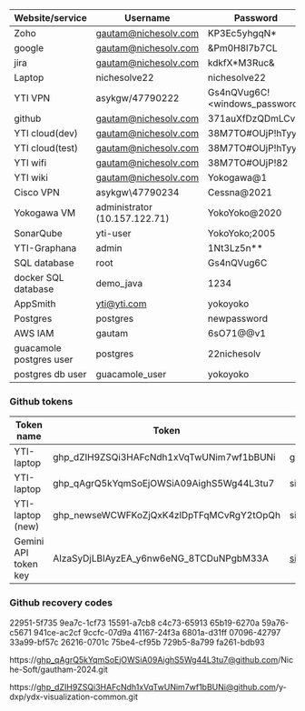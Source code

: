 | **Website/service**     | **Username**                                        | **Password**                  |
| ----------------------- | --------------------------------------------------- | ----------------------------- |
| Zoho                    | [gautam@nichesolv.com](mailto:gautam@nichesolv.com) | KP3Ec5yhgqN*                  |
| google                  | [gautam@nichesolv.com](mailto:gautam@nichesolv.com) | &Pm0H8l7b7CL                  |
| jira                    | [gautam@nichesolv.com](mailto:gautam@nichesolv.com) | kdkfX*M3Ruc&                  |
| Laptop                  | nichesolve22                                        | nichesolve22                  |
| YTI VPN                 | asykgw/47790222                                     | Gs4nQVug6C!<windows_password> |
| github                  | [gautam@nichesolv.com](mailto:gautam@nichesolv.com) | 371auXfDzQDmLCv               |
| YTI cloud(dev)          | [gautam@nichesolv.com](mailto:gautam@nichesolv.com) | 38M7TO#OUjP!hTyy4             |
| YTI cloud(test)         | [gautam@nichesolv.com](mailto:gautam@nichesolv.com) | 38M7TO#OUjP!hTyy              |
| YTI wifi                | [gautam@nichesolv.com](mailto:gautam@nichesolv.com) | 38M7TO#OUjP!82                |
| YTI wiki                | [gautam@nichesolv.com](mailto:gautam@nichesolv.com) | Yokogawa@1                    |
| Cisco VPN               | asykgw\47790234                                     | Cessna@2021                   |
| Yokogawa VM             | administrator (10.157.122.71)                       | YokoYoko@2020                 |
| SonarQube               | yti-user                                            | YokoYoko;2005                 |
| YTI-Graphana            | admin                                               | 1Nt3Lz5n**                    |
| SQL database            | root                                                | Gs4nQVug6C                    |
| docker SQL database     | demo_java                                           | 1234                          |
| AppSmith                | yti@yti.com                                         | yokoyoko                      |
| Postgres                | postgres                                            | newpassword                   |
| AWS IAM                 | gautam                                              | 6sO71@@v1                     |
| guacamole postgres user | postgres                                            | 22nichesolv                   |
| postgres db user        | guacamole_user                                      | yokoyoko                      |

### Github tokens

| Token name           | Token                                    | Account                 |
| -------------------- | ---------------------------------------- | ----------------------- |
| YTI-laptop           | 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 | gautam-ns               |
| YTI-laptop           | 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 | sistla-gautam           |
| YTI-laptop (new)     | 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 | sistla-gautam           |
| Gemini API token key | AIzaSyDjLBIAyzEA_y6nw6eNG_8TCDuNPgbM33A  | sistlagautham@gmail.com |

### Github recovery codes
22951-5f735 9ea7c-1cf73 15591-a7cb8 c4c73-65913 65b19-6270a 59a76-c5671 941ce-ac2cf 9ccfc-07d9a 41167-24f3a 6801a-d31ff 07096-42797 33a99-bf57c 26216-0701c 75be4-cf95b 729b5-8a799 fa261-bdb93

https://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@github.com/Niche-Soft/gautham-2024.git

https://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@github.com/y-dxp/ydx-visualization-common.git